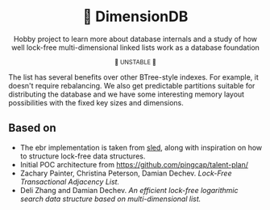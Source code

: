 <div align="center">
  <br></br>

  <h1>🌌 DimensionDB</h1>
  <p>
    Hobby project to learn more about database internals and a study of how well lock-free multi-dimensional linked lists work as a database foundation
  </p>
<sub>🚧 UNSTABLE 🚧</sub>

</div>

The list has several benefits over other BTree-style indexes. For example, it doesn't require rebalancing.
We also get predictable partitions suitable for distributing the database and we have some interesting memory layout possibilities with the fixed key sizes and dimensions.

## Based on

- The ebr implementation is taken from [sled](https://github.com/spacejam/sled/), along with inspiration on how to structure
lock-free data structures.
- Initial POC architecture from https://github.com/pingcap/talent-plan/
- Zachary Painter, Christina Peterson, Damian Dechev. _Lock-Free Transactional Adjacency List._
- Deli Zhang and Damian Dechev. _An efficient lock-free logarithmic search data structure based on multi-dimensional list._
